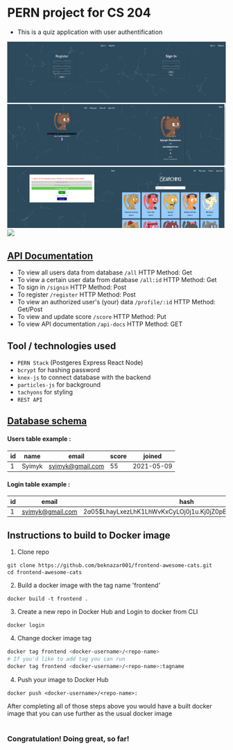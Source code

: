 # PERN project for CS 204
* This is a quiz application with user authentification

<img src="./public/img1.png" width="50%" /><img src="./public/img2.png" width="50%" />
<img src="./public/img3.png" width="50%" /><img src="./public/img5.png" width="50%" /> 
<img src="./public/img6.png" width="50%" /><img src="./public/img4.png" width="50%" />
<img src="./public/img3.gif" width="100%" />


## [API Documentation](https://peaceful-retreat-54716.herokuapp.com/api-docs/)
* To view all users data from database `/all`  HTTP Method: Get
* To view a certain user data from database `/all:id`  HTTP Method: Get
* To sign in `/signin` HTTP Method: Post
* To register `/register` HTTP Method: Post
* To view an authorized user's (your) data `/profile/:id` HTTP Method: Get/Post
* To view and update score `/score` HTTP Method: Put
* To view API documentation `/api-docs` HTTP Method: GET


## Tool / technologies used
* `PERN Stack` (Postgeres Express React Node)
* `bcrypt` for hashing password
* `knex-js` to connect database with the backend
* `particles-js` for background
* `tachyons` for styling
* `REST API`

## [Database schema](https://github.com/Zhantoroev/awesome-api/blob/main/PSQL.txt)

#### Users table example :
| id       | name      | email            | score | joined     |
| ---      | ---       | ---              | ---   | ---        |
| 1        | Syimyk    | syimyk@gmail.com | 55    | 2021-05-09 |

#### Login table example :
| id       | email            | hash                                                         |
| ---      | ---              | ---                                                          |
| 1        | syimyk@gmail.com | $2a$05$LhayLxezLhK1LhWvKxCyLOj0j1u.Kj0jZ0pEmm134uzrQlFvQJLF6 |



## Instructions to build to Docker image 
1. Clone repo
```
git clone https://github.com/beknazar001/frontend-awesome-cats.git
cd frontend-awesome-cats
```
2. Build a docker image with the tag name 'frontend'
```
docker build -t frontend .
```
3. Create a new repo in Docker Hub and Login to docker from CLI
```
docker login
```
4. Change docker image tag
```bash
docker tag frontend <docker-username>/<repo-name>
# If you'd like to add tag you can run
docker tag frontend <docker-username>/<repo-name>:tagname
```
4. Push your image to Docker Hub
```
docker push <docker-username>/<repo-name>:
```

After completing all of those steps above you would have a built docker image that you can use further as the usual docker image<br>
<br>

### Congratulation! Doing great, so far!